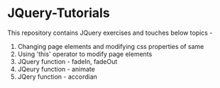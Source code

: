 # JQuery-Tutorials

This repository contains JQuery exercises and touches below topics -

1. Changing page elements and modifying css properties of same
2. Using 'this' operator to modify page elements
3. JQuery function - fadeIn, fadeOut
4. JQeury function - animate
5. JQery function - accordian
